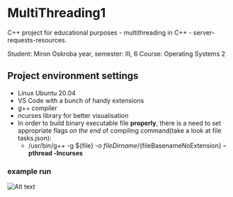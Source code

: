 # MultiThreading1
C++ project for educational purposes - multithreading in C++ - server-requests-resources. 

Student: Miron Oskroba
year, semester: III, 6
Course: Operating Systems 2

## Project environment settings
- Linux Ubuntu 20.04
- VS Code with a bunch of handy extensions
- g++ compiler
- ncurses library for better visualisation
- In order to build binary executable file **properly**, there is a need to set appropriate flags *on the end* of compiling command(take a look at file tasks.json):
  - /usr/bin/g++ -g ${file} -o ${fileDirname}/${fileBasenameNoExtension} **-pthread -lncurses**

### example run

![Alt text](/readme-files/example.gif?raw=true "program run")
